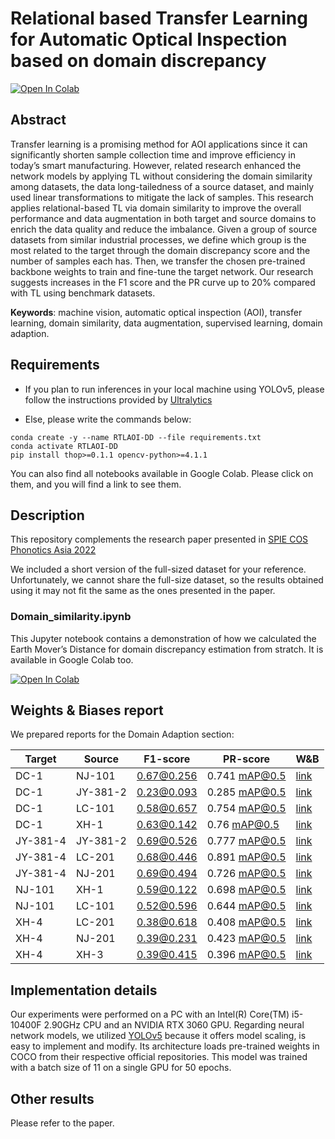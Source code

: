 # Relational based Transfer Learning for Automatic Optical Inspection based on domain discrepancy

<a href="https://colab.research.google.com/drive/1qw5F_V8FH2yorPPX8H6_BKFIPiqhFyB3?usp=sharing" target="_parent"><img src="https://colab.research.google.com/assets/colab-badge.svg" alt="Open In Colab"/></a>

## Abstract
Transfer learning is a promising method for AOI applications since it can significantly shorten sample collection time and improve efficiency in today’s smart manufacturing. However, related research enhanced the network models by applying TL without considering the domain similarity among datasets, the data long-tailedness of a source dataset, and mainly used linear transformations to mitigate the lack of samples. This research applies relational-based TL via domain similarity to improve the overall performance and data augmentation in both target and source domains to enrich the data quality and reduce the imbalance. Given a group of source datasets from similar industrial processes, we define which group is the most related to the target through the domain discrepancy score and the number of samples each has. Then, we transfer the chosen pre-trained backbone weights to train and fine-tune the target network. Our research suggests increases in the F1 score and the PR curve up to 20% compared with TL using benchmark datasets.

**Keywords**: machine vision, automatic optical inspection (AOI), transfer learning, domain similarity, data augmentation, supervised learning, domain adaption.

## Requirements

- If you plan to run inferences in your local machine using YOLOv5, please follow the instructions provided by [Ultralytics](https://github.com/ultralytics/yolov5)

- Else, please write the commands below:

```
conda create -y --name RTLAOI-DD --file requirements.txt 
conda activate RTLAOI-DD
pip install thop>=0.1.1 opencv-python>=4.1.1
```

You can also find all notebooks available in Google Colab. Please click on them, and you will find a link to see them.

## Description
This repository complements the research paper presented in [SPIE COS Phonotics Asia 2022](https://spie.org/spie-cos-photonics-asia/presentation/Relational-based-transfer-learning-for-automatic-optical-inspection-based-on/12317-42?SSO=1)

We included a short version of the full-sized dataset for your reference. Unfortunately, we cannot share the full-size dataset, so the results obtained using it may not fit the same as the ones presented in the paper.

### Domain_similarity.ipynb
This Jupyter notebook contains a demonstration of how we calculated the Earth Mover’s Distance for domain discrepancy estimation from stratch. It is available in Google Colab too.

<a href="https://colab.research.google.com/drive/1qw5F_V8FH2yorPPX8H6_BKFIPiqhFyB3?usp=sharing" target="_parent"><img src="https://colab.research.google.com/assets/colab-badge.svg" alt="Open In Colab"/></a>

## Weights & Biases report
We prepared reports for the Domain Adaption section:

| Target   | Source   | F1-score   | PR-score      | W&B |
| -------- | -------- | ---------- | ------------- | --- |
| DC-1     | NJ-101   | 0.67@0.256 | 0.741 mAP@0.5 | [link](https://wandb.ai/erikvalle/RTLAOI-DD-YOLOv5/runs/7845cv77) |
| DC-1     | JY-381-2 | 0.23@0.093 | 0.285 mAP@0.5 | [link](https://wandb.ai/erikvalle/RTLAOI-DD-YOLOv5/runs/1bl3g497) |
| DC-1     | LC-101   | 0.58@0.657 | 0.754 mAP@0.5 | [link](https://wandb.ai/erikvalle/RTLAOI-DD-YOLOv5/runs/2qkzqiwr) |
| DC-1     | XH-1     | 0.63@0.142 | 0.76 mAP@0.5  | [link](https://wandb.ai/erikvalle/RTLAOI-DD-YOLOv5/runs/3v637rsz) |
| JY-381-4 | JY-381-2 | 0.69@0.526 | 0.777 mAP@0.5 | [link](https://wandb.ai/erikvalle/RTLAOI-DD-YOLOv5/runs/lp8dl3d4) |
| JY-381-4 | LC-201   | 0.68@0.446 | 0.891 mAP@0.5 | [link](https://wandb.ai/erikvalle/RTLAOI-DD-YOLOv5/runs/8ekxmk79) |
| JY-381-4 | NJ-201   | 0.69@0.494 | 0.726 mAP@0.5 | [link](https://wandb.ai/erikvalle/RTLAOI-DD-YOLOv5/runs/1ngcalqv) |
| NJ-101   | XH-1     | 0.59@0.122 | 0.698 mAP@0.5 | [link](https://wandb.ai/erikvalle/RTLAOI-DD-YOLOv5/runs/31r7hvb6) |
| NJ-101   | LC-101   | 0.52@0.596 | 0.644 mAP@0.5 | [link](https://wandb.ai/erikvalle/RTLAOI-DD-YOLOv5/runs/3rmd0doh) |
| XH-4     | LC-201   | 0.38@0.618 | 0.408 mAP@0.5 | [link](https://wandb.ai/erikvalle/RTLAOI-DD-YOLOv5/runs/1iretvnb) |
| XH-4     | NJ-201   | 0.39@0.231 | 0.423 mAP@0.5 | [link](https://wandb.ai/erikvalle/RTLAOI-DD-YOLOv5/runs/cjb0e2l6) |
| XH-4     | XH-3     | 0.39@0.415 | 0.396 mAP@0.5 | [link](https://wandb.ai/erikvalle/RTLAOI-DD-YOLOv5/runs/1u5yyl33) |

## Implementation details
Our experiments were performed on a PC with an Intel(R) Core(TM) i5-10400F 2.90GHz CPU and an NVIDIA RTX 3060 GPU. Regarding neural network models, we utilized [YOLOv5](https://github.com/ultralytics/yolov5) because it offers model scaling, is easy to implement and modify. Its architecture loads pre-trained weights in COCO from their respective official repositories. This model was trained with a batch size of 11 on a single GPU for 50 epochs. 

## Other results
Please refer to the paper.